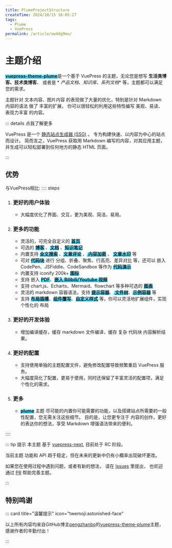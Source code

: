 ```yaml
---
title: PlumeProjectStructure
createTime: 2024/10/15 16:05:27
tags:
  - Plume
  - VuePress
permalink: /article/ow4dg9mu/
---
```


# **主题介绍**

<b class="fontclass">vuepress-theme-plume</b>是一个基于 VuePress 的主题，无论您是想写 **生活类博客、技术类博客**、 或者是 *
*产品文档、知识库、系列文档** 等，主题都可以满足您的需求。

主题针对 文本内容、图片内容 的表现做了大量的优化，特别是针对 Markdown 内容的语法 做了 丰富的扩展， 你可以很轻松的利用这些特性编写
美观、易读、表现力丰富 的内容。

::: details 点我了解更多

VuePress 是一个 [静态站点生成器 (SSG)](https://en.wikipedia.org/wiki/Static_site_generator) 。 专为构建快速、以内容为中心的站点而设计。
简而言之，VuePress 获取用 Markdown 编写的内容，对其应用主题，并生成可以轻松部署到任何地方的静态 HTML 页面。

:::

## 优势

与VuePress相比:
:::: steps

1.  ### 更好的用户体验
    - 大幅度优化了界面、交互，更为美观、简洁，易用。
2.  ### 更多的功能
    - 灵活的，可完全自定义的 <b class="fontclass">首页</b>
    - 可选的 <b class="fontclass">博客</b>  、<b class="fontclass">文档</b>  、<b class="fontclass">知识笔记</b>
    - 内置支持 <b class="fontclass">全文搜索</b> 、<b class="fontclass">文章评论</b> 、<b class="fontclass">
      内容加密</b> 、 <b class="fontclass">文章水印</b> 等
    - 可对 <b class="fontclass">代码块</b> 进行 分组、折叠、聚焦、行高亮、差异对比 等，还可以 嵌入
      CodePen、JSFiddle、CodeSandbox 等作为 <b class="fontclass">代码演示</b>
    - 内置支持 iconify 200k+ <b class="fontclass">图标</b>
    - 支持 嵌入 <b class="fontclass">PDF</b>、<b class="fontclass">嵌入 Bilibili/Youtube 视频</b>
    - 支持 chart.js、Echarts、Mermaid、flowchart 等多种可选的 <b class="fontclass">图表</b>
    - 灵活的 markdown 容器语法，支持 <b class="fontclass">提示容器</b>、<b class="fontclass">
      文件树</b>、<b class="fontclass">示例容器</b> 等
    - 支持 <b class="fontclass">布局插槽</b>、<b class="fontclass">组件覆写</b>、<b class="fontclass">自定义样式</b>
      等，你可以灵活地扩展组件，实现 个性化的 布局
3.  ### 更好的开发体验
    - 增加编译缓存，缓存 markdown 文件编译、缓存 复杂 代码块 内容解析结果。
4.  ### 更好的配置
    - 支持使用单独的主题配置文件，避免修改配置导致频繁重启 VuePress 服务。
    - 大幅度简化了配置，更易于使用，同时还保留了丰富灵活的配置项，满足个性化的需求。
5.  ### 更多
    - <b class="fontclass">plume</b> 主题 尽可能的内置你可能需要的功能，以及搭建站点所需要的一般性配置，您无需关注这些细节。
      目的是，让您更专注于 内容的创作，更好的表达你的想法，享受 Markdown 增强语法带来的便利。

::::



::: tip 提示
本主题 基于 [vuepress-next](https://github.com/vuepress/core), 目前处于 RC 阶段。

当前主题 功能和 API 趋于稳定，但在未来的更新中仍有小概率出现破坏更改。

如果您在使用过程中遇到问题，或者有新的想法， 请在 [Issues](https://github.com/pengzhanbo/vuepress-theme-plume/issues) 里提出，
也欢迎 通过 [PR](https://github.com/pengzhanbo/vuepress-theme-plume/pulls) 帮助完善主题。

:::
## 特别鸣谢

::: card title="温馨提示" icon="twemoji:astonished-face"

以上所有内容均来自GitHub博主[pengzhanbo](https://github.com/pengzhanbo)的[vuepress-theme-plume](https://github.com/pengzhanbo/vuepress-theme-plume)主题，感谢作者的辛勤付出！

:::



<style>
    .fontclass{
        face:"consolas";
        background-image:linear-gradient( to top, #00cbff, #FFFFFF);
    }

</style>